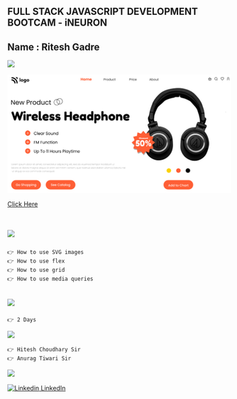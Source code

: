 ## FULL STACK JAVASCRIPT DEVELOPMENT BOOTCAM - iNEURON

## Name : Ritesh Gadre

![](https://img.shields.io/badge/Project%207-Deployed-green)

![](./thumbnail.png)

[Click Here](https://jovial-fairy-fb9ca8.netlify.app/)



# ![](https://img.shields.io/badge/-Learnings-orange)

```
👉 How to use SVG images
👉 How to use flex
👉 How to use grid
👉 How to use media queries
```

## ![](https://img.shields.io/badge/-Time%20Taken-orange)
```
👉 2 Days
```

![](https://img.shields.io/badge/-Speacial%20Thanks-orange)
```
👉 Hitesh Choudhary Sir
👉 Anurag Tiwari Sir
```

![](https://img.shields.io/badge/-Connect%20with%20me-blue)

[![Linkedin](https://i.stack.imgur.com/gVE0j.png) LinkedIn](https://www.linkedin.com/in/ritesh-gadre-80a0a9188/)
